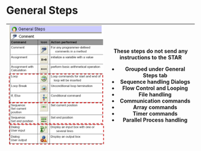 # General Steps

| <img src="../../.gitbook/assets/image (34) (1) (1) (1) (1) (1) (1).png" alt="" data-size="original"> | <p>These steps do not send any instructions to the STAR</p><ul><li>Grouped under General Steps tab</li><li>Sequence handling Dialogs</li><li>Flow Control and Looping</li><li>File handling </li><li>Communication commands </li><li>Array commands </li><li>Timer commands </li><li>Parallel Process handling</li></ul> |
| ---------------------------------------------------------------------------------------------------- | ------------------------------------------------------------------------------------------------------------------------------------------------------------------------------------------------------------------------------------------------------------------------------------------------------------------------ |

